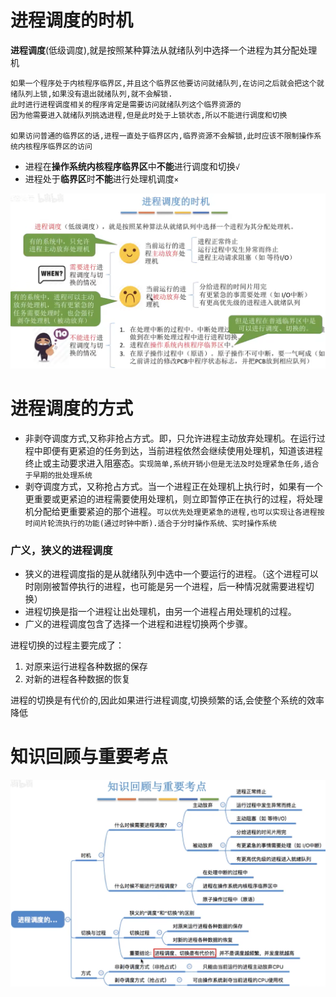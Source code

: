 # 进程调度的时机
**进程调度**(低级调度),就是按照某种算法从就绪队列中选择一个进程为其分配处理机

    如果一个程序处于内核程序临界区,并且这个临界区他要访问就绪队列,在访问之后就会把这个就绪队列上锁,如果没有退出就绪队列,就不会解锁.
    此时进行进程调度相关的程序肯定是需要访问就绪队列这个临界资源的
    因为他需要进入就绪队列挑选进程,但是此时处于上锁状态,所以不能进行调度和切换

    如果访问普通的临界区的话,进程一直处于临界区内,临界资源不会解锁,此时应该不限制操作系统内核程序临界区的访问
    
    
- 进程在**操作系统内核程序临界区**中**不能**进行调度和切换`√`
- 进程处于**临界区**时**不能**进行处理机调度`×`

<img src="img/../../img/进程调度的时机.png">

# 进程调度的方式
- 非剥夺调度方式,又称非抢占方式。即，只允许进程主动放弃处理机。在运行过程中即便有更紧迫的任务到达，当前进程依然会继续使用处理机，知道该进程终止或主动要求进入阻塞态。`实现简单,系统开销小但是无法及时处理紧急任务,适合于早期的批处理系统`
- 剥夺调度方式，又称抢占方式。当一个进程正在处理机上执行时，如果有一个更重要或更紧迫的进程需要使用处理机，则立即暂停正在执行的过程，将处理机分配给更重要紧迫的那个进程。`可以优先处理更紧急的进程,也可以实现让各进程按时间片轮流执行的功能(通过时钟中断).适合于分时操作系统、实时操作系统`

### 广义，狭义的进程调度
- 狭义的进程调度指的是从就绪队列中选中一个要运行的进程。（这个进程可以时刚刚被暂停执行的进程，也可能是另一个进程，后一种情况就需要进程切换）
- 进程切换是指一个进程让出处理机，由另一个进程占用处理机的过程。
- 广义的进程调度包含了选择一个进程和进程切换两个步骤。

进程切换的过程主要完成了：
1. 对原来运行进程各种数据的保存
2. 对新的进程各种数据的恢复

进程的切换是有代价的,因此如果进行进程调度,切换频繁的话,会使整个系统的效率降低

# 知识回顾与重要考点
<img src="img/../../img/进程调度的重要考点.png">
